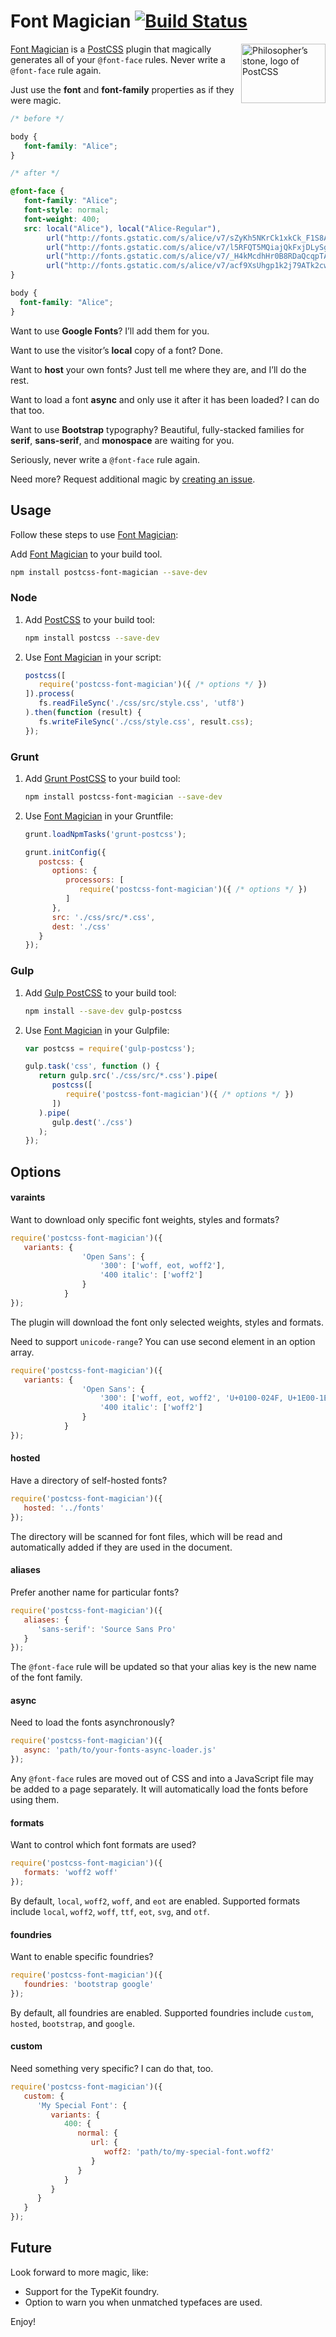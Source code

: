 # Font Magician [![Build Status][ci-img]][ci]

<img align="right" width="135" height="95" src="http://postcss.github.io/postcss/logo-leftp.png" title="Philosopher’s stone, logo of PostCSS">

[Font Magician] is a [PostCSS] plugin that magically generates all of your `@font-face` rules. Never write a `@font-face` rule again.

Just use the **font** and **font-family** properties as if they were magic.

```css
/* before */

body {
   font-family: "Alice";
}

/* after */

@font-face {
   font-family: "Alice";
   font-style: normal;
   font-weight: 400;
   src: local("Alice"), local("Alice-Regular"),
        url("http://fonts.gstatic.com/s/alice/v7/sZyKh5NKrCk1xkCk_F1S8A.eot?#") format("eot"),
        url("http://fonts.gstatic.com/s/alice/v7/l5RFQT5MQiajQkFxjDLySg.woff2") format("woff2"),
        url("http://fonts.gstatic.com/s/alice/v7/_H4kMcdhHr0B8RDaQcqpTA.woff")  format("woff"),
        url("http://fonts.gstatic.com/s/alice/v7/acf9XsUhgp1k2j79ATk2cw.ttf")   format("truetype")
}

body {
  font-family: "Alice";
}
```

Want to use **Google Fonts**? I’ll add them for you.

Want to use the visitor’s **local** copy of a font? Done.

Want to **host** your own fonts? Just tell me where they are, and I’ll do the rest.

Want to load a font **async** and only use it after it has been loaded? I can do that too.

Want to use **Bootstrap** typography? Beautiful, fully-stacked families for **serif**, **sans-serif**, and **monospace** are waiting for you.

Seriously, never write a `@font-face` rule again.

Need more? Request additional magic by [creating an issue].

## Usage

Follow these steps to use [Font Magician]:

Add [Font Magician] to your build tool.
```sh
npm install postcss-font-magician --save-dev
```

### Node

1. Add [PostCSS] to your build tool:
   ```sh
   npm install postcss --save-dev
   ```

2. Use [Font Magician] in your script:
   ```js
   postcss([
      require('postcss-font-magician')({ /* options */ })
   ]).process(
      fs.readFileSync('./css/src/style.css', 'utf8')
   ).then(function (result) {
      fs.writeFileSync('./css/style.css', result.css);
   });
   ```

### Grunt

1. Add [Grunt PostCSS] to your build tool:
   ```sh
   npm install postcss-font-magician --save-dev
   ```

2. Use [Font Magician] in your Gruntfile:
   ```js
   grunt.loadNpmTasks('grunt-postcss');

   grunt.initConfig({
      postcss: {
         options: {
            processors: [
               require('postcss-font-magician')({ /* options */ })
            ]
         },
         src: './css/src/*.css',
         dest: './css'
      }
   });
   ```

### Gulp

1. Add [Gulp PostCSS] to your build tool:
   ```sh
   npm install --save-dev gulp-postcss
   ```

2. Use [Font Magician] in your Gulpfile:
   ```js
   var postcss = require('gulp-postcss');

   gulp.task('css', function () {
      return gulp.src('./css/src/*.css').pipe(
         postcss([
            require('postcss-font-magician')({ /* options */ })
         ])
      ).pipe(
         gulp.dest('./css')
      );
   });
   ```

## Options

#### varaints

Want to download only specific font weights, styles and formats?

```js
require('postcss-font-magician')({
   variants: {
                'Open Sans': {
                    '300': ['woff, eot, woff2'],
                    '400 italic': ['woff2']
                }
            }
});
```

The plugin will download the font only selected weights, styles and formats.

Need to support `unicode-range`? You can use second element in an option array.

```js
require('postcss-font-magician')({
   variants: {
                'Open Sans': {
                    '300': ['woff, eot, woff2', 'U+0100-024F, U+1E00-1EFF, U+20A0-20AB, U+20AD-20CF, U+2C60-2C7F, U+A720-A7FF'],
                    '400 italic': ['woff2']
                }
            }
});
```


#### hosted

Have a directory of self-hosted fonts?

```js
require('postcss-font-magician')({
   hosted: '../fonts'
});
```

The directory will be scanned for font files, which will be read and automatically added if they are used in the document.

#### aliases

Prefer another name for particular fonts?

```js
require('postcss-font-magician')({
   aliases: {
      'sans-serif': 'Source Sans Pro'
   }
});
```

The `@font-face` rule will be updated so that your alias key is the new name of the font family.

#### async

Need to load the fonts asynchronously?

```js
require('postcss-font-magician')({
   async: 'path/to/your-fonts-async-loader.js'
});
```

Any `@font-face` rules are moved out of CSS and into a JavaScript file may be added to a page separately. It will automatically load the fonts before using them.

#### formats

Want to control which font formats are used?

```js
require('postcss-font-magician')({
   formats: 'woff2 woff'
});
```

By default, `local`, `woff2`, `woff`, and `eot` are enabled.
Supported formats include `local`, `woff2`, `woff`, `ttf`, `eot`, `svg`, and `otf`.

#### foundries

Want to enable specific foundries?

```js
require('postcss-font-magician')({
   foundries: 'bootstrap google'
});
```

By default, all foundries are enabled.
Supported foundries include `custom`, `hosted`, `bootstrap`, and `google`.

#### custom

Need something very specific? I can do that, too.

```js
require('postcss-font-magician')({
   custom: {
      'My Special Font': {
         variants: {
            400: {
               normal: {
                  url: {
                     woff2: 'path/to/my-special-font.woff2'
                  }
               }
            }
         }
      }
   }
});
```

## Future

Look forward to more magic, like:

- Support for the TypeKit foundry.
- Option to warn you when unmatched typefaces are used.

Enjoy!

[ci]: https://travis-ci.org/jonathantneal/postcss-font-magician
[ci-img]: https://travis-ci.org/jonathantneal/postcss-font-magician.svg
[creating an issue]: https://github.com/jonathantneal/postcss-font-magician/issues
[Font Magician]: https://github.com/jonathantneal/postcss-font-magician
[Grunt PostCSS]: https://github.com/nDmitry/grunt-postcss
[Gulp PostCSS]: https://github.com/postcss/gulp-postcss
[PostCSS]: https://github.com/postcss/postcss
